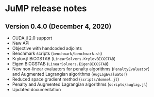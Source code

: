 JuMP release notes
==================

Version 0.4.0 (December 4, 2020)
-----------------------------------

* CUDA.jl 2.0 support
* New API
* Objective with handcoded adjoints
* Benchmark scripts (`benchmark/benchmark.sh`)
* Krylov.jl BiCGSTAB (`LinearSolvers.KrylovBICGSTAB`)
* Eigen BiCGSTAB (`LinearSolvers.EigenBICGSTAB`)
* New non-linear evaluators for penalty algorithms (`PenaltyEvaluator`) and Augmented Lagrangian algorithms (`AugLagEvaluator`)
* Reduced space gradient method (`scripts/dommel.jl`)
* Penalty and Augmented Lagrangian algorithms (`scripts/auglag.jl`)
* Updated documentation
